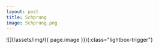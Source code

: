 ```yaml
---
layout: post
title: Schprung
image: Schprung.png
---
```


![](/assets/img/{{ page.image }}){:class="lightbox-trigger"}

